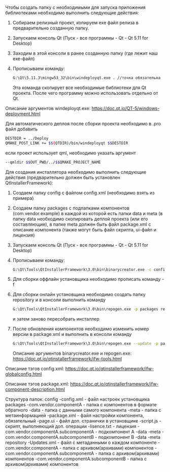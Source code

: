 Чтобы создать папку с необходимыми для запуска приложения библиотеками необходимо выполнить следующие действия:
1. Собираем релизный проект, копируем exe файл релиза в предварительно созданную папку.

2. Запускаем консоль Qt (Пуск - все программы -  Qt - Qt 5.11 for Desktop)

3. Заходим в этой консоли в ранее созданную папку (где лежит наш exe-файл)

4. Прописываем команду:
	```bash
	G:\Qt\5.11.3\mingw53_32\bin\windeployqt.exe . //точка обязательна
	```
	
	
	Эта команда скопирует все необходимые библиотеки для Qt проекта. После чего программу можно использовать отдельно от Qt.

Описание аргументов windeployqt.exe:
	https://doc.qt.io/QT-5/windows-deployment.html

Для автоматического деплоя после сборки проекта необходимо в .pro файл добавить

```bash
DESTDIR = ../Deploy
QMAKE_POST_LINK += $$(QTDIR)/bin/windeployqt $$DESTDIR
```

если проект использует qml, необходимо указать аргумент 

```bash
--qmldir $$OUT_PWD/../$$QMAKE_PROJECT_NAME
```


Для создания инсталлятора необходимо выполнить следующие действия (предварительно должен быть установлен QtInstallerFramework): 
1. Создаем папку config с файлом config.xml (необходимо взять из примера)

2. Создаем папку packages c подпапками компонентов (com.vendor.example) в каждой из которой есть папки data и meta 
    (в папку data необходимо скопировать деплой проекта (или его составляющие), в папке meta должен быть файл  package.xml 
    с описание компонента (также могут быть файл скрипта, ui-файл и лицензия)

3. Запускаем консоль Qt (Пуск - все программы - Qt - Qt 5.11 for Desktop)

4. Прописываем команду:
	
	```bash
	G:\Qt\Tools\QtInstallerFramework\3.0\bin\binarycreator.exe -c config\config.xml -p packages NameInstaller.exe
	```
	
5. Для сборки оффлайн установщика необходимо прописать команду -f

6. Для сборки онлайн установщика необходимо создать папку repository и в консоли выполнить команду
	```bash
	G:\Qt\Tools\QtInstallerFramework\3.0\bin\repogen.exe -p packages repository
	```
	
	
	и затем заново пересобрать инсталлер
	
7. После обновления компонентов необходимо изменить номер версии в package.xml и выполнить в консоли команду 
	
	```bash
	G:\Qt\Tools\QtInstallerFramework\3.0\bin\repogen.exe --update -p packages repository
	```
	
	Описание аргументов binarycreator.exe и repogen.exe:
		https://doc.qt.io/qtinstallerframework/ifw-tools.html

Описание тэгов config.xml:
	https://doc.qt.io/qtinstallerframework/ifw-globalconfig.html

Описание тэгов package.xml:
	https://doc.qt.io/qtinstallerframework/ifw-component-description.html

Структура папок:
	config
		-config.xml - файл настроек установщика
	packages 
		-com.vendor.componentA - папка с компонентов в формате обратного 
			-data - папка с данными самого компонента
			-meta - папка с метаинформацией
				-package.xml - файл настройки компонента, обязательный
				-page.ui - файл доп. странички в установщике
				-script.js - скрипт, выполняющий доп. операции
				-lisence.txt - лицензия
		-com.vendor.componentA.subcomponentA - подкомпонент A
			-data
			-meta
		-com.vendor.componentA.subcomponentB - подкомпонент B
			-data
			-meta
	repository
		-Updates.xml - файл с метаданными о каждом компоненте
		-com.vendor.componentA - папка с архивом(архивами) компонентов
		-com.vendor.componentA.subcomponentA - папка с архивом(архивами) компонентов
		-com.vendor.componentA.subcomponentB - папка с архивом(архивами) компонентов
		
	